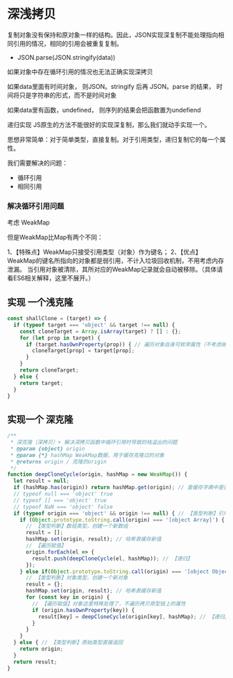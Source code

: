# 深浅拷贝

复制对象没有保持和原对象一样的结构。因此，JSON实现深复制不能处理指向相同引用的情况，相同的引用会被重复复制。

* JSON.parse(JSON.stringify(data))

如果对象中存在循环引用的情况也无法正确实现深拷贝

如果data里面有时间对象， 则JSON。stringify 后再 JSON。parse 的结果， 时间将只是字符串的形式，而不是时间对象

如果data里有函数，undefined， 则序列的结果会把函数置为undefiend

递归实现
JS原生的方法不能很好的实现深复制，那么我们就动手实现一个。

思想非常简单：对于简单类型，直接复制。对于引用类型，递归复制它的每一个属性。

我们需要解决的问题：

* 循环引用
* 相同引用

### 解决循环引用问题

考虑 WeakMap

但是WeakMap比Map有两个不同：

1、【特殊点】WeakMap只接受引用类型（对象）作为键名；
2、【优点】WeakMap的键名所指向的对象都是弱引用，不计入垃圾回收机制，不用考虑内存泄漏。 当引用对象被清除，其所对应的WeakMap记录就会自动被移除。（具体请看ES6相关解释，这里不展开。）

## 实现 一个浅克隆

```js
const shallClone = (target) => {
  if (typeof target === 'object' && target !== null) {
    const cloneTarget = Array.isArray(target) ? [] : {};
    for (let prop in target) {
      if (target.hasOwnProperty(prop)) { // 遍历对象自身可枚举属性（不考虑继承属性和原型对象）
        cloneTarget[prop] = target[prop];
      }
    }
    return cloneTarget;
  } else {
    return target;
  }
}


```

## 实现一个 深克隆

```js
/**
 * 深克隆（深拷贝）+ 解决深拷贝函数中循环引用时导致的栈溢出的问题
 * @param {object} origin 
 * @param {*} hashMap WeakMap数据，用于缓存克隆过的对象
 * @returns origin / 克隆的origin
 */
function deepCloneCycle(origin, hashMap = new WeakMap()) {
  let result = null;
  if (hashMap.has(origin)) return hashMap.get(origin); // 查缓存字典中是否已有需要克隆的对象，有的话直接返回同一个对象（同一个引用，不用递归无限创建进而导致栈溢出了）;
  // typeof null === 'object' true
  // typeof [] === 'object' true
  // typeof NaN === 'object' false
  if (typeof origin === 'object' && origin !== null) { // 【类型判断】引用类型，进行递归拷贝（用typeof判断类型要剔除null的情况）
    if (Object.prototype.toString.call(origin) === '[object Array]') {
      // 【类型判断】数组类型，创建一个新数组
      result = [];
      hashMap.set(origin, result); // 哈希表缓存新值
      // 【遍历赋值】
      origin.forEach(el => {
        result.push(deepCloneCycle(el, hashMap)); // 【递归】
      });
    } else if(Object.prototype.toString.call(origin) === '[object Object]'){
      // 【类型判断】对象类型，创建一个新对象
      result = {};
      hashMap.set(origin, result); // 哈希表缓存新值
      for (const key in origin) {
        // 【遍历赋值】对象这里特殊处理了，不遍历拷贝原型链上的属性
        if (origin.hasOwnProperty(key)) {
          result[key] = deepCloneCycle(origin[key], hashMap); // 【递归】
        }
      }
    }
  } else { // 【类型判断】原始类型直接返回
    return origin;
  }
  return result;
}
```
